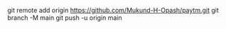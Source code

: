 git remote add origin https://github.com/Mukund-H-Opash/paytm.git
git branch -M main
git push -u origin main




